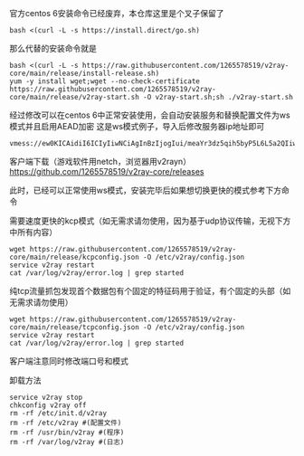 官方centos 6安装命令已经废弃，本仓库这里是个叉子保留了
```
bash <(curl -L -s https://install.direct/go.sh)
```
那么代替的安装命令就是
```
bash <(curl -L -s https://raw.githubusercontent.com/1265578519/v2ray-core/main/release/install-release.sh)
yum -y install wget;wget --no-check-certificate https://raw.githubusercontent.com/1265578519/v2ray-core/main/release/v2ray-start.sh -O v2ray-start.sh;sh ./v2ray-start.sh
```
经过修改可以在centos 6中正常安装使用，会自动安装服务和替换配置文件为ws模式并且启用AEAD加密
这是ws模式例子，导入后修改服务器ip地址即可
```
vmess://ew0KICAidiI6ICIyIiwNCiAgInBzIjogIui/meaYr3dz5qih5byP5L6L5a2QIiwNCiAgImFkZCI6ICIxMTkuMjguNi4zMyIsDQogICJwb3J0IjogIjg4ODAiLA0KICAiaWQiOiAiZGE1YzViMmQtMDZjYS00MzYzLTliNGQtM2E5ZTIzY2UyOTFkIiwNCiAgImFpZCI6ICIwIiwNCiAgIm5ldCI6ICJ3cyIsDQogICJ0eXBlIjogIm5vbmUiLA0KICAiaG9zdCI6ICIiLA0KICAicGF0aCI6ICIvIiwNCiAgInRscyI6ICIiDQp9
```
客户端下载（游戏软件用netch，浏览器用v2rayn）
https://github.com/1265578519/v2ray-core/releases

此时，已经可以正常使用ws模式，安装完毕后如果想切换更快的模式参考下方命令

需要速度更快的kcp模式（如无需求请勿使用，因为基于udp协议传输，无视下方中所有内容）
```
wget https://raw.githubusercontent.com/1265578519/v2ray-core/main/release/kcpconfig.json -O /etc/v2ray/config.json
service v2ray restart
cat /var/log/v2ray/error.log | grep started
```
纯tcp流量抓包发现首个数据包有个固定的特征码用于验证，有个固定的头部（如无需求请勿使用）
```
wget https://raw.githubusercontent.com/1265578519/v2ray-core/main/release/tcpconfig.json -O /etc/v2ray/config.json
service v2ray restart
cat /var/log/v2ray/error.log | grep started
```
客户端注意同时修改端口号和模式

卸载方法
```
service v2ray stop
chkconfig v2ray off
rm -rf /etc/init.d/v2ray
rm -rf /etc/v2ray #(配置文件)
rm -rf /usr/bin/v2ray #(程序)
rm -rf /var/log/v2ray #(日志)
```
